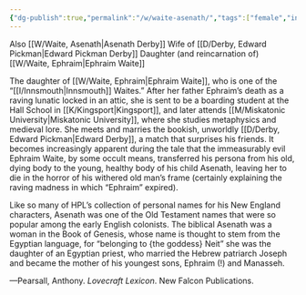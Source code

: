 ```yaml
---
{"dg-publish":true,"permalink":"/w/waite-asenath/","tags":["female","innsmouth","massachusetts","person","waite","derby"]}
---
```


Also [[W/Waite, Asenath\|Asenath Derby]]
Wife of [[D/Derby, Edward Pickman\|Edward Pickman Derby]]
Daughter (and reincarnation of) [[W/Waite, Ephraim\|Ephraim Waite]]


The daughter of [[W/Waite, Ephraim\|Ephraim Waite]], who is one of the “[[I/Innsmouth\|Innsmouth]] Waites.” After her father Ephraim’s death as a raving lunatic locked in an attic, she is sent to be a boarding student at the Hall School in [[K/Kingsport\|Kingsport]], and later attends [[M/Miskatonic University\|Miskatonic University]], where she studies metaphysics and medieval lore. She meets and marries the bookish, unworldly [[D/Derby, Edward Pickman\|Edward Derby]], a match that surprises his friends. It becomes increasingly apparent during the tale that the immeasurably evil Ephraim Waite, by some occult means, transferred his persona from his old, dying body to the young, healthy body of his child Asenath, leaving her to die in the horror of his withered old man’s frame (certainly explaining the raving madness in which “Ephraim” expired). 

Like so many of HPL’s collection of personal names for his New England characters, Asenath was one of the Old Testament names that were so popular among the early English colonists. The biblical Asenath was a woman in the Book of Genesis, whose name is thought to stem from the Egyptian language, for “belonging to {the goddess} Neit” she was the daughter of an Egyptian priest, who married the Hebrew patriarch Joseph and became the mother of his youngest sons, Ephraim (!) and Manasseh.

—Pearsall, Anthony. *Lovecraft Lexicon*. New Falcon Publications. 



